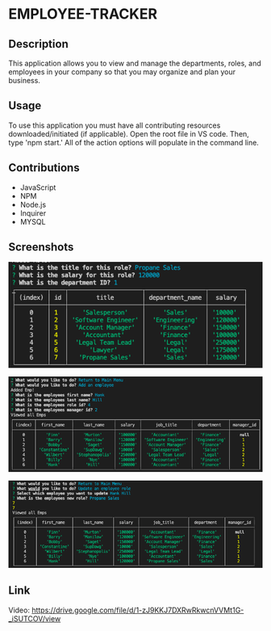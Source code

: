 # EMPLOYEE-TRACKER

## Description

This application allows you to view and manage the departments, roles, and employees in your company so that you may organize and plan your business.

## Usage

To use this application you must have all contributing resources downloaded/initiated (if applicable). Open the root file in VS code. Then, type 'npm start.' All of the action options will populate in the command line.

## Contributions

- JavaScript
- NPM
- Node.js
- Inquirer
- MYSQL

## Screenshots

![image](./assets/images/Screen%20Shot%202022-07-13%20at%2012.05.55%20AM.png)

![image](./assets/images/Screen%20Shot%202022-07-13%20at%2012.06.06%20AM.png)

![image](./assets/images/Screen%20Shot%202022-07-13%20at%2012.06.15%20AM.png)

## Link

Video: https://drive.google.com/file/d/1-zJ9KKJ7DXRwRkwcnVVMt1G-_iSUTCOV/view
